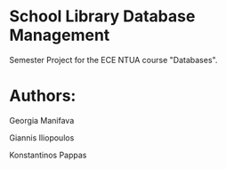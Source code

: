 # School Library Database Management
Semester Project for the ECE NTUA course "Databases".

# Authors:

Georgia Manifava

Giannis Iliopoulos

Konstantinos Pappas


